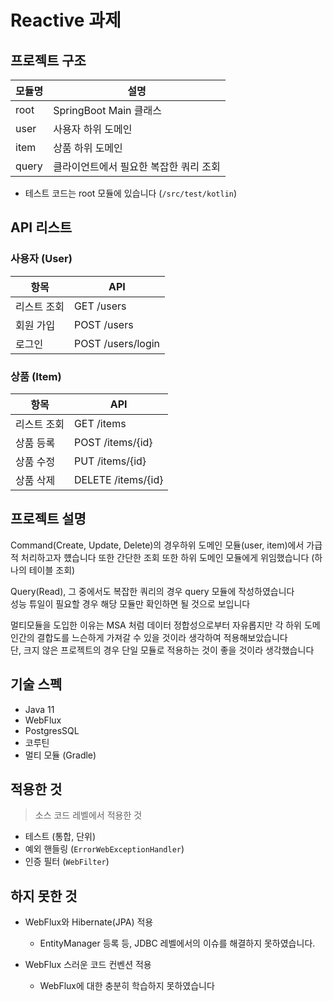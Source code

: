 # Reactive 과제

## 프로젝트 구조

| 모듈명   | 설명                    |
|-------|-----------------------|
| root  | SpringBoot Main 클래스   |
| user  | 사용자 하위 도메인            |
| item  | 상품 하위 도메인             |
| query | 클라이언트에서 필요한 복잡한 쿼리 조회 |

* 테스트 코드는 root 모듈에 있습니다 (`/src/test/kotlin`)

## API 리스트

### 사용자 (User)

| 항목     | API             |
|--------|-------------------|
| 리스트 조회 | GET /users        | 
| 회원 가입  | POST /users       | 
| 로그인    | POST /users/login |

### 상품 (Item)

| 항목     | API              |
|--------|--------------------|
| 리스트 조회 | GET /items         | 
| 상품 등록  | POST /items/{id}   | 
| 상품 수정  | PUT /items/{id}    |
| 상품 삭제  | DELETE /items/{id} |

## 프로젝트 설명

Command(Create, Update, Delete)의 경우하위 도메인 모듈(user, item)에서 가급적 처리하고자 헀습니다
또한 간단한 조회 또한 하위 도메인 모듈에게 위임했습니다 (하나의 테이블 조회)

Query(Read), 그 중에서도 복잡한 쿼리의 경우 query 모듈에 작성하였습니다  
성능 튜일이 필요할 경우 해당 모듈만 확인하면 될 것으로 보입니다

멀티모듈을 도입한 이유는 MSA 처럼 데이터 정합성으로부터 자유롭지만 각 하위 도메인간의 결합도를 느슨하게 가져갈 수 있을 것이라 생각하여 적용해보았습니다  
단, 크지 않은 프로젝트의 경우 단일 모듈로 적용하는 것이 좋을 것이라 생각했습니다

## 기술 스펙

- Java 11
- WebFlux
- PostgresSQL
- 코루틴
- 멀티 모듈 (Gradle)

## 적용한 것 

> 소스 코드 레벨에서 적용한 것

- 테스트 (통합, 단위)
- 예외 핸들링 (`ErrorWebExceptionHandler`)
- 인증 필터 (`WebFilter`)

## 하지 못한 것

- WebFlux와 Hibernate(JPA) 적용
    - EntityManager 등록 등, JDBC 레벨에서의 이슈를 해결하지 못하였습니다.

- WebFlux 스러운 코드 컨벤션 적용
    - WebFlux에 대한 충분히 학습하지 못하였습니다
 
